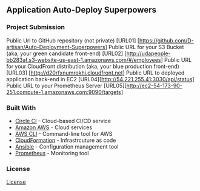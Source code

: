 ## Application Auto-Deploy Superpowers

### Project Submission

Public Url to GitHub repository (not private) [URL01] [https://github.com/D-artisan/Auto-Deployment-Superpowers]
Public URL for your S3 Bucket (aka, your green candidate front-end) [URL02] [http://udapeople-bb283af.s3-website-us-east-1.amazonaws.com/#/employees]
Public URL for your CloudFront distribution (aka, your blue production front-end) [URL03] [http://d20rfxnumrokhi.cloudfront.net]
Public URL to deployed application back-end in EC2 [URL04][http://54.221.255.41:3030/api/status]
Public URL to your Prometheus Server [URL05][http://ec2-54-173-90-251.compute-1.amazonaws.com:9090/targets]

### Built With

- [Circle CI](www.circleci.com) - Cloud-based CI/CD service
- [Amazon AWS](https://aws.amazon.com/) - Cloud services
- [AWS CLI](https://aws.amazon.com/cli/) - Command-line tool for AWS
- [CloudFormation](https://aws.amazon.com/cloudformation/) - Infrastrcuture as code
- [Ansible](https://www.ansible.com/) - Configuration management tool
- [Prometheus](https://prometheus.io/) - Monitoring tool

### License

[License](LICENSE.md)
